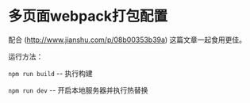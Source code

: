 # 多页面webpack打包配置

配合 (http://www.jianshu.com/p/08b00353b39a) 这篇文章一起食用更佳。

运行方法：

`npm run build` -- 执行构建

`npm run dev` -- 开启本地服务器并执行热替换

